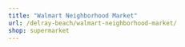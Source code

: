 ```yaml
---
title: "Walmart Neighborhood Market"
url: /delray-beach/walmart-neighborhood-market/
shop: supermarket
---
```


